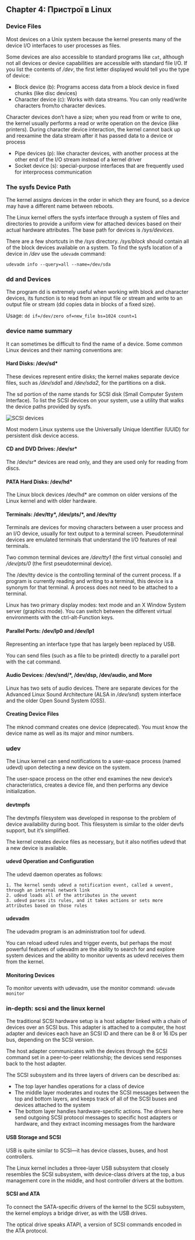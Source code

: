 ## Chapter 4: Пристрої в Linux
### Device Files
Most devices on a Unix system because the kernel presents many of the device I/O interfaces to user processes as files.

Some devices are also accessible to standard programs like `cat`, although not all devices or device capabilities are accessible with standard file I/O. If you list the contents of _/dev_, the first letter displayed would tell you the type of device:

- Block device (b): Programs access data from a block device in fixed chunks (like disc devices)
- Character device (c): Works with data streams. You can only read/write characters from/to character devices. 

Character devices don’t have a size; when you read from or write to one, the kernel usually performs a read or write operation on the device (like printers). During character device interaction, the kernel cannot back up and reexamine the data stream after it has passed data to a device or process
- Pipe devices (p): like character devices, with another process at the other end of the I/O stream instead of a kernel driver
- Socket device (s): special-purpose interfaces that are frequently used for interprocess communication
    
### The sysfs Device Path
The kernel assigns devices in the order in which they are found, so a device may have a different name between reboots.

The Linux kernel offers the sysfs interface through a system of files and directories to provide a uniform view for attached devices based on their actual hardware attributes. The base path for devices is _/sys/devices_.

There are a few shortcuts in the _/sys_ directory. _/sys/block_ should contain all of the block devices available on a system. To find the sysfs location of a device in _/dev_ use the `udevadm` command:

`udevadm info --query=all --name=/dev/sda`

### dd and Devices
The program dd is extremely useful when working with block and character devices, its function is to read from an input file or stream and write to an output file or stream (dd copies data in blocks of a fixed size).

Usage: 
`dd if=/dev/zero of=new_file bs=1024 count=1`

### device name summary
It can sometimes be difficult to find the name of a device. Some common Linux devices and their naming conventions are:

#### Hard Disks: /dev/sd*
These devices represent entire disks; the kernel makes separate device files, such as _/dev/sda1_ and _/dev/sda2_, for the partitions on a disk.

The sd portion of the name stands for SCSI disk (Small Computer System Interface). To list the SCSI devices on your system, use a utility that walks the device paths provided by sysfs.

![SCSI devices](images/Figure3-1.png)

Most modern Linux systems use the Universally Unique Identifier (UUID) for persistent disk device access.

#### CD and DVD Drives: /dev/sr*
The /dev/sr* devices are read only, and they are used only for reading from discs.

#### PATA Hard Disks: /dev/hd*
The Linux block devices /dev/hd* are common on older versions of the Linux kernel and with older hardware.

#### Terminals: /dev/tty*, /dev/pts/*, and /dev/tty
Terminals are devices for moving characters between a user process and an I/O device, usually for text output to a terminal screen. Pseudoterminal devices are emulated terminals that understand the I/O features of real terminals. 

Two common terminal devices are _/dev/tty1_ (the first virtual console) and _/dev/pts/0_ (the first pseudoterminal device).

The /dev/tty device is the controlling terminal of the current process. If a program is currently reading and writing to a terminal, this device is a synonym for that terminal. A process does not need to be attached to a terminal.

Linux has two primary display modes: text mode and an X Window System server (graphics mode). You can switch between the different virtual environments with the ctrl-alt-Function keys.

#### Parallel Ports: /dev/lp0 and /dev/lp1
Representing an interface type that has largely been replaced by USB.

You can send files (such as a file to be printed) directly to a parallel port with the cat command.

#### Audio Devices: /dev/snd/*, /dev/dsp, /dev/audio, and More
Linux has two sets of audio devices. There are separate devices for the Advanced Linux Sound Architecture (ALSA in _/dev/snd_) system interface and the older Open Sound System (OSS).

#### Creating Device Files
The mknod command creates one device (deprecated). You must know the device name as well as its major and minor numbers. 

### udev
The Linux kernel can send notifications to a user-space process (named udevd) upon detecting a new device on the system.

The user-space process on the other end examines the new device’s characteristics, creates a device file, and then performs any device initialization.

#### devtmpfs
The devtmpfs filesystem was developed in response to the problem of device availability during boot. This filesystem is similar to the older devfs support, but it’s simplified.

The kernel creates device files as necessary, but it also notifies udevd that a new device is available.
 
#### udevd Operation and Configuration
The udevd daemon operates as follows:

    1. The kernel sends udevd a notification event, called a uevent, through an internal network link
    2. udevd loads all of the attributes in the uevent
    3. udevd parses its rules, and it takes actions or sets more attributes based on those rules

#### udevadm
The udevadm program is an administration tool for udevd.

You can reload udevd rules and trigger events, but perhaps the most powerful features of udevadm are the ability to search for and explore system devices and the ability to monitor uevents as udevd receives them from the kernel.

#### Monitoring Devices
To monitor uevents with udevadm, use the monitor command: `udevadm monitor`

### in-depth: scsi and the linux kernel
The traditional SCSI hardware setup is a host adapter linked with a chain of devices over an SCSI bus. This adapter is attached to a computer, the host adapter and devices each have an SCSI ID and there can be 8 or 16 IDs per bus, depending on the SCSI version.

The host adapter communicates with the devices through the SCSI command set in a peer-to-peer relationship; the devices send responses back to the host adapter. 

The SCSI subsystem and its three layers of drivers can be described as:
    
- The top layer handles operations for a class of device
- The middle layer moderates and routes the SCSI messages between the top and bottom layers, and keeps track of all of the SCSI buses and devices attached to the system
- The bottom layer handles hardware-specific actions. The drivers here send outgoing SCSI protocol messages to specific host adapters or hardware, and they extract incoming messages from the hardware

#### USB Storage and SCSI
USB is quite similar to SCSI—it has device classes, buses, and host controllers.

The Linux kernel includes a three-layer USB subsystem that closely resembles the SCSI subsystem, with device-class drivers at the top, a bus management core in the middle, and host controller drivers at the bottom.

#### SCSI and ATA
To connect the SATA-specific drivers of the kernel to the SCSI subsystem, the kernel employs a bridge driver, as with the USB drives.

The optical drive speaks ATAPI, a version of SCSI commands encoded in the ATA protocol. 
 